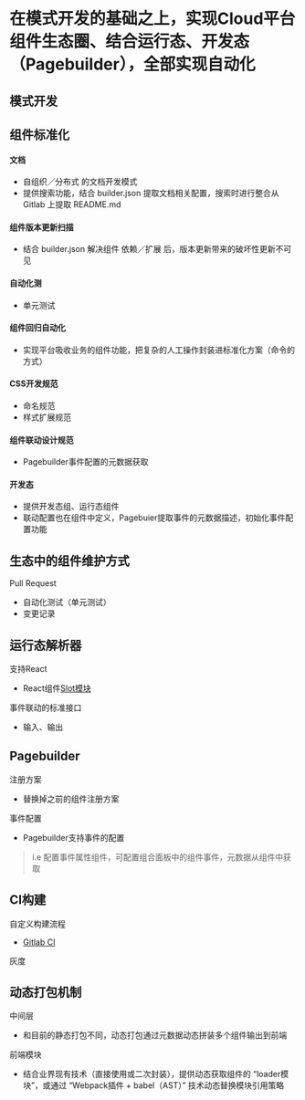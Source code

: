 
# 在模式开发的基础之上，实现Cloud平台组件生态圈、结合运行态、开发态（Pagebuilder），全部实现自动化

模式开发
-----------

组件标准化
-----------
#### 文档
* 自组织／分布式 的文档开发模式
* 提供搜索功能，结合 builder.json 提取文档相关配置，搜索时进行整合从 Gitlab 上提取 README.md

#### 组件版本更新扫描
* 结合 builder.json 解决组件 依赖／扩展 后，版本更新带来的破坏性更新不可见

#### 自动化测
* 单元测试

#### 组件回归自动化
* 实现平台吸收业务的组件功能，把复杂的人工操作封装进标准化方案（命令的方式）

#### CSS开发规范
* 命名规范
* 样式扩展规范

#### 组件联动设计规范
* Pagebuilder事件配置的元数据获取

#### 开发态
* 提供开发态组、运行态组件
* 联动配置也在组件中定义，Pagebuier提取事件的元数据描述，初始化事件配置功能

生态中的组件维护方式
-----------
Pull Request
* 自动化测试（单元测试）
* 变更记录

运行态解析器
-----------
支持React
* React组件[Slot模块](https://www.npmjs.com/package/react-slot)

事件联动的标准接口
* 输入、输出

Pagebuilder
-----------
注册方案
* 替换掉之前的组件注册方案

事件配置
* Pagebuilder支持事件的配置
> i.e 配置事件属性组件，可配置组合面板中的组件事件，元数据从组件中获取

CI构建
-----------
自定义构建流程
* [Gitlab CI](https://about.gitlab.com/features/gitlab-ci-cd/)

灰度

动态打包机制
-----------
中间层
* 和目前的静态打包不同，动态打包通过元数据动态拼装多个组件输出到前端

前端模块
* 结合业界现有技术（直接使用或二次封装），提供动态获取组件的 “loader模块”，或通过 “Webpack插件 + babel（AST）” 技术动态替换模块引用策略
